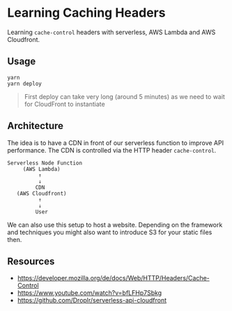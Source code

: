 # Learning Caching Headers

Learning `cache-control` headers with serverless, AWS Lambda and AWS Cloudfront.

## Usage

```
yarn
yarn deploy
```

> First deploy can take very long (around 5 minutes) as we need to wait for CloudFront to instantiate

## Architecture

The idea is to have a CDN in front of our serverless function to improve API performance. The CDN is
controlled via the HTTP header `cache-control`.

```
Serverless Node Function
     (AWS Lambda)
          ↑ 
          ↓
         CDN
   (AWS Cloudfront)
          ↑
          ↓
         User
```

We can also use this setup to host a website. Depending on the framework and techniques you might
also want to introduce S3 for your static files then.

## Resources

- https://developer.mozilla.org/de/docs/Web/HTTP/Headers/Cache-Control
- https://www.youtube.com/watch?v=bfLFHp7Sbkg
- https://github.com/Droplr/serverless-api-cloudfront
